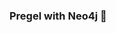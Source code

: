 ### Pregel with Neo4j 🚀



































































































































 



































































































































































































































































